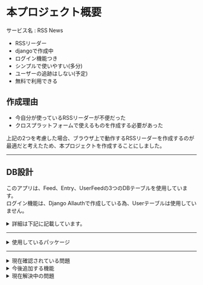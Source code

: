 # 本プロジェクト概要
サービス名 : RSS News<br>
- RSSリーダー
- djangoで作成中
- ログイン機能つき
- シンプルで使いやすい(多分)
- ユーザーの追跡はしない(予定)
- 無料で利用できる

## 作成理由
- 今自分が使っているRSSリーダーが不便だった
- クロスプラットフォームで使えるものを作成する必要があった

上記の2つを考慮した場合、ブラウザ上で動作するRSSリーダーを作成するのが最適だと考えたため、本プロジェクトを作成することにしました。

***
## DB設計
このアプリは、Feed、Entry、UserFeedの3つのDBテーブルを使用しています。<br>
ログイン機能は、Django Allauthで作成している為、Userテーブルは使用していません。<br>
<details><summary>詳細は下記に記載しています。</summary>

### Feedモデル
RSSフィードの情報を保存するためのモデルです。以下の属性が定義されています：
- `url`: フィードのURL。URLField型で、一意性が強制されます。
- `title`: フィードのタイトル。CharField型で、最大長は50文字です。
- `description`: フィードの説明。TextField型で、空白またはnull値が許可されます。

### Entryモデル
フィード内のエントリを表すモデルです。以下の属性が定義されています：
- `feed`: フィード。ForeignKey型で、Feedモデルと関連付けられます。
- `title`: エントリのタイトル。CharField型で、最大長は50文字です。
- `link`: エントリのリンク。URLField型です。
- `summary`: エントリの要約。TextField型です。
- `pub_date`: エントリの公開日時。DateTimeField型です。

### Subscriptionモデル
ユーザーが購読しているフィードを表すモデルです。以下の属性が定義されています：
- `user`: ユーザー。ForeignKey型で、django.contrib.auth.models.Userモデルと関連付けられます。
- `feed`: フィード。ForeignKey型で、Feedモデルと関連付けられます。

</details>

***

<details><summary>使用しているパッケージ</summary>

[Allauth](https://pypi.org/project/django-allauth/)<br>
[feedparser](https://pypi.org/project/feedparser/)<br>
[django-crispy-forms](https://pypi.org/project/django-crispy-forms/)<br>
[django-bootstrap5](https://pypi.org/project/django-bootstrap5/)<br>
[django_feedparser](https://pypi.org/project/django-feedparser/)<br>

リンク先は[PyPI](https://pypi.org/)のURLとなっています。
</details>

***

<details><summary>現在確認されている問題</summary>

- フィードが更新されない
- アカウントの削除ができない
- ログイン後にエラーが発生する
```
コンソールには以下のようなエラーが表示される
GET /feed_list/ HTTP/1.1" 500 176778
```
```
ブラウザでは以下のようなエラーが表示される
NoReverseMatch at /feed_list/
'reader' is not a registered namespace
```
</details>

<details><summary>今後追加する機能</summary>

> フィードを更新するボタンを追加する<br>
> > Feed_list.htmlにボタンを追加する<br>

> アカウントの削除機能を追加する<br>
> アカウントを削除するページを作成する<br>
</details>


<details><summary>現在解決中の問題</summary>

- フィードの更新されない
</details>